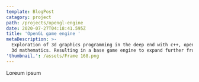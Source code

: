 ```yaml
---
template: BlogPost
catagory: project
path: /projects/opengl-engine
date: 2020-07-27T04:18:41.595Z
title: 'OpenGL game engine '
metaDescription: >-
  Exploration of 3d graphics programming in the deep end with c++, opengl, and
  3d mathematics. Resulting in a base game engine to expand further from. 
'thumbnail,': /assets/Frame 168.png
---
```

Loreum ipsum
